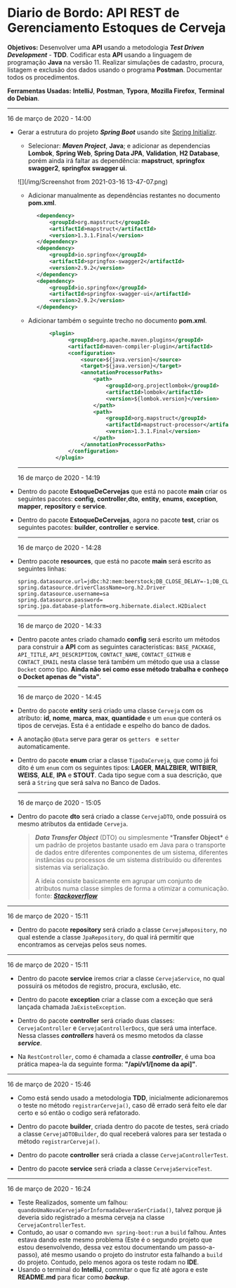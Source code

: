 # Diario de Bordo: API REST de Gerenciamento Estoques de Cerveja

**Objetivos:** Desenvolver uma **API** usando a metodologia ***Test Driven Development*** - **TDD**. Codificar esta **API** usando a linguagem de programação **Java** na versão 11. Realizar simulações de cadastro, procura, listagem e exclusão dos dados usando o programa **Postman**. Documentar todos os procedimentos. 

**Ferramentas Usadas:** **IntelliJ**, **Postman**, **Typora**, **Mozilla Firefox**, **Terminal do Debian**. 

---

16 de março de 2020 - 14:00 

- Gerar a estrutura do projeto ***Spring Boot*** usando site [Spring Initializr](https://start.spring.io/).

  - Selecionar: ***Maven Project***, **Java**; e adicionar as dependencias **Lombok**, **Spring Web**, **Spring Data JPA**, **Validation**, **H2 Database**, porém ainda irá faltar as dependência: **mapstruct**, **springfox swagger2**, **springfox swagger ui**.  

  ![](/img/Screenshot from 2021-03-16 13-47-07.png)
  - Adicionar manualmente as dependências restantes no documento **pom.xml**.

  ```xml
  		<dependency>
  			<groupId>org.mapstruct</groupId>
  			<artifactId>mapstruct</artifactId>
  			<version>1.3.1.Final</version>
  		</dependency>
  		<dependency>
  			<groupId>io.springfox</groupId>
  			<artifactId>springfox-swagger2</artifactId>
  			<version>2.9.2</version>
  		</dependency>
  		<dependency>
  			<groupId>io.springfox</groupId>
  			<artifactId>springfox-swagger-ui</artifactId>
  			<version>2.9.2</version>
  		</dependency>
  ```
  - Adicionar também o seguinte trecho no documento **pom.xml**.

  ```xml
  			<plugin>
                  <groupId>org.apache.maven.plugins</groupId>
                  <artifactId>maven-compiler-plugin</artifactId>
                  <configuration>
                      <source>${java.version}</source>
                      <target>${java.version}</target>
                      <annotationProcessorPaths>
                          <path>
                              <groupId>org.projectlombok</groupId>
                              <artifactId>lombok</artifactId>
                              <version>${lombok.version}</version>
                          </path>
                          <path>
                              <groupId>org.mapstruct</groupId>
                              <artifactId>mapstruct-processor</artifactId>
                              <version>1.3.1.Final</version>
                          </path>
                      </annotationProcessorPaths>
                  </configuration>
              </plugin>
  ```

  ---

  16 de março de 2020 - 14:19

- Dentro do pacote **EstoqueDeCervejas** que está no pacote **main** criar os seguintes pacotes: **config**, **controller**,**dto**, **entity**, **enums**, **exception**, **mapper**, **repository** e **service**. 

- Dentro do pacote **EstoqueDeCervejas**, agora no pacote **test**, criar os seguintes pacotes: **builder**, **controller** e **service**.

  ---

  16 de março de 2020 - 14:28 

- Dentro pacote **resources**, que está no pacote **main** será escrito as seguintes linhas:

  ```properties
  spring.datasource.url=jdbc:h2:mem:beerstock;DB_CLOSE_DELAY=-1;DB_CLOSE_ON_EXIT=FALSE
  spring.datasource.driverClassName=org.h2.Driver
  spring.datasource.username=sa
  spring.datasource.password=
  spring.jpa.database-platform=org.hibernate.dialect.H2Dialect
  ```

  ---

  16 de março de 2020 - 14:33
  
- Dentro pacote antes criado chamado **config** será escrito um métodos para construir a **API** com as seguintes caracteristicas: `BASE_PACKAGE`, `API_TITLE`, `API_DESCRIPTION`, `CONTACT_NAME`, `CONTACT_GITHUB` e `CONTACT_EMAIL` nesta classe terá também um método que usa a classe `Docket` como tipo. **Ainda não sei como esse método trabalha e conheço o Docket apenas de "vista"**. 

  ---

  16 de março de 2020 - 14:45

- Dentro do pacote **entity** será criado uma classe `Cerveja`  com os atributo: **id**, **nome**, **marca**, **max**, **quantidade** e um `enum` que conterá os tipos de cervejas. Esta é a entidade e espelho do banco de dados.

- A anotação `@Data` serve para gerar os `getters ` e `setter` automaticamente.

- Dentro do pacote **enum** criar a classe `TipoDaCerveja`, que como já foi dito é um `enum` com os seguintes tipos: **LAGER**, **MALZBIER**, **WITBIER**, **WEISS**, **ALE**, **IPA** e **STOUT**. Cada tipo segue com a sua descrição, que será a `String` que será salva no Banco de Dados.

  ---
  
  16 de março de 2020 - 15:05
  
- Dentro do pacote **dto** será criado a classe `CervejaDTO`, onde possuirá os mesmo atributos da entidade `Cerveja`.

  > ***Data Transfer Object*** (DTO) ou simplesmente ***Transfer Object\*** é um padrão de projetos bastante usado em Java para o transporte de  dados entre diferentes componentes de um sistema, diferentes instâncias  ou processos de um sistema distribuído ou diferentes sistemas via  serialização.
  >
  > A ideia consiste basicamente em agrupar um conjunto de atributos numa classe simples de forma a otimizar a comunicação. fonte: [***Stackoverflow***](https://pt.stackoverflow.com/questions/31362/o-que-%C3%A9-um-dto)

---

16 de março de 2020 - 15:11

- Dentro do pacote **repository** será criado a classe `CervejaRepository`, no qual estende a classe `JpaRepository`, do qual irá permitir que encontramos as cervejas pelos seus nomes.

---
16 de março de 2020 - 15:11

- Dentro do pacote **service** iremos criar a classe `CervejaService`, no qual possuirá os métodos de registro, procura, exclusão, etc. 

- Dentro do pacote **exception** criar a classe com a exceção que será lançada chamada `JaExisteException`.

- Dentro do pacote **controller** será criado duas classes: `CervejaController` e `CervejaControllerDocs`,  que será uma interface. Nessa classes ***controllers*** haverá os mesmo metodos da classe ***service***.

- Na `RestController`, como é chamada a classe ***controller***, é uma boa prática mapea-la da seguinte forma: **"/api/v1/[nome da api]"**. 

---
16 de março de 2020 - 15:46

- Como está sendo usado a metodologia **TDD**, inicialmente adicionaremos o teste no método `registrarCerveja()`, caso dê errado será feito ele dar certo e só então o codigo será refatorado.

- Dentro do pacote **builder**, criada dentro do pacote de testes, será criado a classe `CervejaDTOBuilder`, do qual receberá valores para ser testada o método `registrarCerveja()`.

- Dentro do pacote **controller** será criada a classe `CervejaControllerTest`.

- Dentro do pacote **service** será criada a classe `CervejaServiceTest`. 
---
16 de março de 2020 - 16:24

- Teste Realizados, somente um falhou: `quandoUmaNovaCervejaForInformadaDeveraSerCriada()`, talvez porque já deveria sido registrado a mesma cerveja na classe `CervejaControllerTest`.
- Contudo, ao usar o comando `mvn spring-boot:run` a `build` falhou. Antes estava dando este mesmo problema (Este é o segundo projeto que estou desenvolvendo, dessa vez estou documentando um passo-a-passo), até mesmo usando o projeto do instrutor esta falhando a `build` do projeto. Contudo, pelo menos agora os teste rodam no **IDE**.  
- Usando o terminal do **IntelliJ**, commitar o que fiz até agora e este **README.md** para ficar como ***backup***.

